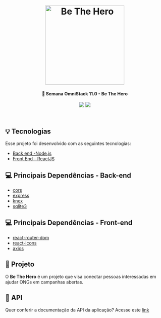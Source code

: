 <h1 align="center">
    <img alt="Be The Hero" title="Be The Hero " src="https://pbs.twimg.com/media/ES6lnz4WAAEeV6J?format=png&name=900x900" width="250px" />
</h1>

<h4 align="center">
  🚀 Semana OmniStack 11.0 - Be The Hero
</h4>
<div align="center">

![](https://img.shields.io/github/issues/NicolasPereira/be-the-hero-backend) 
![](https://img.shields.io/github/stars/NicolasPereira/be-the-hero-backend)

</div> 
<br>

## :bulb: Tecnologias

Esse projeto foi desenvolvido com as seguintes tecnologias:

- [Back end -Node.js](https://nodejs.org/en/)
- [Front End - ReactJS](https://pt-br.reactjs.org/)

## :computer: Principais Dependências - Back-end

- [cors](https://expressjs.com/en/resources/middleware/cors.html)  
- [express](https://nodejs.org/en/) 
- [knex](http://knexjs.org/) 
- [sqlite3](https://www.npmjs.com/package/sqlite3) 

## :computer: Principais Dependências - Front-end

- [react-router-dom](https://reacttraining.com/react-router/web/guides/quick-start)  
- [react-icons](https://react-icons.netlify.com/#/) 
- [axios](https://github.com/axios/axios) 


## :rocket: Projeto

O **Be The Hero** é um projeto que visa conectar pessoas interessadas em ajudar ONGs em campanhas abertas.

## :page_with_curl: API
Quer conferir a documentação da API da aplicação?
Acesse este [link](https://documenter.getpostman.com/view/10842330/SzYT5gnh?version=latest)

